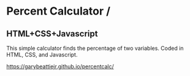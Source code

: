 # Percent Calculator / 
## HTML+CSS+Javascript

This simple calculator finds the percentage of two variables. Coded in HTML, CSS, and Javascript. 

https://garybeattiejr.github.io/percentcalc/
